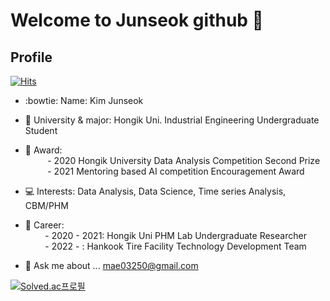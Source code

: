 # Welcome to Junseok github 👋

## Profile

[![Hits](https://hits.seeyoufarm.com/api/count/incr/badge.svg?url=https%3A%2F%2Fgithub.com%2Fjunseok-0505&count_bg=%2379C83D&title_bg=%23555555&icon=&icon_color=%23E7E7E7&title=hits&edge_flat=false)](https://hits.seeyoufarm.com)

- :bowtie: Name: Kim Junseok
- 🏫 University & major: Hongik Uni. Industrial Engineering Undergraduate Student
- :tada: Award: <br>
&nbsp;&nbsp;&nbsp;&nbsp;&nbsp;&nbsp;&nbsp;&nbsp; - 2020 Hongik University Data Analysis Competition Second Prize <br>
&nbsp;&nbsp;&nbsp;&nbsp;&nbsp;&nbsp;&nbsp;&nbsp; - 2021 Mentoring based AI competition Encouragement Award
- :computer:  Interests: Data Analysis, Data Science, Time series Analysis, CBM/PHM
- :runner:  Career: <br>
&nbsp;&nbsp;&nbsp;&nbsp;&nbsp;&nbsp;&nbsp;&nbsp;- 2020 - 2021: Hongik Uni PHM Lab Undergraduate Researcher <br>
&nbsp;&nbsp;&nbsp;&nbsp;&nbsp;&nbsp;&nbsp;&nbsp;- 2022 - : Hankook Tire Facility Technology Development Team

- 💬 Ask me about ... mae03250@gmail.com


[![Solved.ac프로필](http://mazassumnida.wtf/api/v2/generate_badge?boj=kjs1289)](https://solved.ac/kjs1289)

